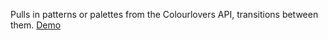 Pulls in patterns or palettes from the Colourlovers API, transitions between them.
[Demo](http://mcdemarco.github.io/color-tide/)
